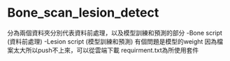 # Bone_scan_lesion_detect

分為兩個資料夾分別代表資料前處理，以及模型訓練和預測的部分
-Bone script (資料前處理)
-Lesion script (模型訓練和預測)
有個問題是模型的weight 因為檔案太大所以push不上來，可以從雲端下載
requirment.txt為所使用套件
